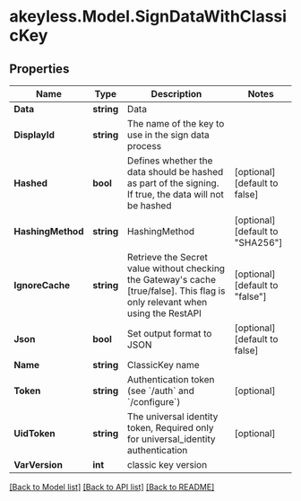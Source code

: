 # akeyless.Model.SignDataWithClassicKey

## Properties

Name | Type | Description | Notes
------------ | ------------- | ------------- | -------------
**Data** | **string** | Data | 
**DisplayId** | **string** | The name of the key to use in the sign data process | 
**Hashed** | **bool** | Defines whether the data should be hashed as part of the signing. If true, the data will not be hashed | [optional] [default to false]
**HashingMethod** | **string** | HashingMethod | [optional] [default to "SHA256"]
**IgnoreCache** | **string** | Retrieve the Secret value without checking the Gateway&#39;s cache [true/false]. This flag is only relevant when using the RestAPI | [optional] [default to "false"]
**Json** | **bool** | Set output format to JSON | [optional] [default to false]
**Name** | **string** | ClassicKey name | 
**Token** | **string** | Authentication token (see &#x60;/auth&#x60; and &#x60;/configure&#x60;) | [optional] 
**UidToken** | **string** | The universal identity token, Required only for universal_identity authentication | [optional] 
**VarVersion** | **int** | classic key version | 

[[Back to Model list]](../README.md#documentation-for-models) [[Back to API list]](../README.md#documentation-for-api-endpoints) [[Back to README]](../README.md)

